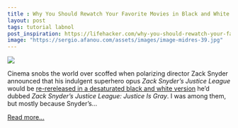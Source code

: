 ```yaml
---
title : Why You Should Rewatch Your Favorite Movies in Black and White
layout: post
tags: tutorial labnol
post_inspiration: https://lifehacker.com/why-you-should-rewatch-your-favorite-movies-in-black-an-1846606543
image: "https://sergio.afanou.com/assets/images/image-midres-39.jpg"
---
```


<img src="https://i.kinja-img.com/gawker-media/image/upload/s--Q3wdR6F6--/c_fit,fl_progressive,q_80,w_636/btdicyqm8fcpq3jfjpea.png" /><p>Cinema snobs the world over scoffed when polarizing director Zack Snyder announced that his indulgent superhero opus <em>Zack Snyder’s Justice League</em> would be <a href="https://wegotthiscovered.com/movies/zack-snyders-justice-league-justice-gray-edition-explained/" target="_blank" rel="noopener noreferrer">re-rereleased in a desaturated black and white version</a> he’d dubbed <em>Zack Snyder’s Justice League: Justice Is Gray</em>. I was among them, but mostly because Snyder’s…</p><p><a href="https://lifehacker.com/why-you-should-rewatch-your-favorite-movies-in-black-an-1846606543">Read more...</a></p>